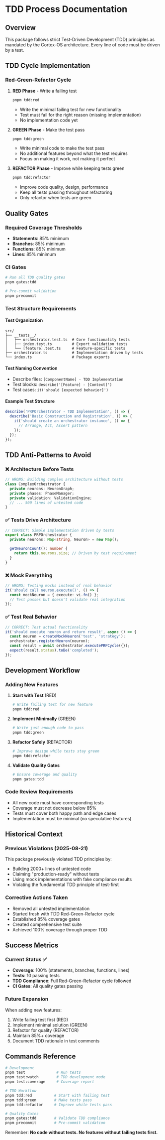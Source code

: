 # TDD Process Documentation

## Overview

This package follows strict Test-Driven Development (TDD) principles as mandated by the Cortex-OS architecture. Every line of code must be driven by a test.

## TDD Cycle Implementation

### Red-Green-Refactor Cycle

1. **RED Phase** - Write a failing test

   ```bash
   pnpm tdd:red
   ```

   - Write the minimal failing test for new functionality
   - Test must fail for the right reason (missing implementation)
   - No implementation code yet

2. **GREEN Phase** - Make the test pass

   ```bash
   pnpm tdd:green
   ```

   - Write minimal code to make the test pass
   - No additional features beyond what the test requires
   - Focus on making it work, not making it perfect

3. **REFACTOR Phase** - Improve while keeping tests green

   ```bash
   pnpm tdd:refactor
   ```

   - Improve code quality, design, performance
   - Keep all tests passing throughout refactoring
   - Only refactor when tests are green

## Quality Gates

### Required Coverage Thresholds

- **Statements**: 85% minimum
- **Branches**: 85% minimum
- **Functions**: 85% minimum
- **Lines**: 85% minimum

### CI Gates

```bash
# Run all TDD quality gates
pnpm gates:tdd

# Pre-commit validation
pnpm precommit
```

### Test Structure Requirements

#### Test Organization

```
src/
├── __tests__/
│   ├── orchestrator.test.ts  # Core functionality tests
│   ├── index.test.ts         # Export validation tests
│   └── [feature].test.ts     # Feature-specific tests
├── orchestrator.ts           # Implementation driven by tests
└── index.ts                  # Package exports
```

#### Test Naming Convention

- Describe files: `[ComponentName] - TDD Implementation`
- Test blocks: `describe('[Feature] - [Context]')`
- Test cases: `it('should [expected behavior]')`

#### Example Test Structure

```typescript
describe('PRPOrchestrator - TDD Implementation', () => {
  describe('Basic Construction and Registration', () => {
    it('should create an orchestrator instance', () => {
      // Arrange, Act, Assert pattern
    });
  });
});
```

## TDD Anti-Patterns to Avoid

### ❌ Architecture Before Tests

```typescript
// WRONG: Building complex architecture without tests
class ComplexOrchestrator {
  private neurons: NeuronGraph;
  private phases: PhaseManager;
  private validation: ValidationEngine;
  // ... 500 lines of untested code
}
```

### ✅ Tests Drive Architecture

```typescript
// CORRECT: Simple implementation driven by tests
export class PRPOrchestrator {
  private neurons: Map<string, Neuron> = new Map();

  getNeuronCount(): number {
    return this.neurons.size; // Driven by test requirement
  }
}
```

### ❌ Mock Everything

```typescript
// WRONG: Testing mocks instead of real behavior
it('should call neuron.execute()', () => {
  const mockNeuron = { execute: vi.fn() };
  // Test passes but doesn't validate real integration
});
```

### ✅ Test Real Behavior

```typescript
// CORRECT: Test actual functionality
it('should execute neuron and return result', async () => {
  const neuron = createMockNeuron('test', 'strategy');
  orchestrator.registerNeuron(neuron);
  const result = await orchestrator.executePRPCycle({});
  expect(result.status).toBe('completed');
});
```

## Development Workflow

### Adding New Features

1. **Start with Test** (RED)

   ```bash
   # Write failing test for new feature
   pnpm tdd:red
   ```

2. **Implement Minimally** (GREEN)

   ```bash
   # Write just enough code to pass
   pnpm tdd:green
   ```

3. **Refactor Safely** (REFACTOR)

   ```bash
   # Improve design while tests stay green
   pnpm tdd:refactor
   ```

4. **Validate Quality Gates**
   ```bash
   # Ensure coverage and quality
   pnpm gates:tdd
   ```

### Code Review Requirements

- All new code must have corresponding tests
- Coverage must not decrease below 85%
- Tests must cover both happy path and edge cases
- Implementation must be minimal (no speculative features)

## Historical Context

### Previous Violations (2025-08-21)

This package previously violated TDD principles by:

- Building 2000+ lines of untested code
- Claiming "production-ready" without tests
- Using mock implementations with fake compliance results
- Violating the fundamental TDD principle of test-first

### Corrective Actions Taken

- Removed all untested implementation
- Started fresh with TDD Red-Green-Refactor cycle
- Established 85% coverage gates
- Created comprehensive test suite
- Achieved 100% coverage through proper TDD

## Success Metrics

### Current Status ✅

- **Coverage**: 100% (statements, branches, functions, lines)
- **Tests**: 10 passing tests
- **TDD Compliance**: Full Red-Green-Refactor cycle followed
- **CI Gates**: All quality gates passing

### Future Expansion

When adding new features:

1. Write failing test first (RED)
2. Implement minimal solution (GREEN)
3. Refactor for quality (REFACTOR)
4. Maintain 85%+ coverage
5. Document TDD rationale in test comments

## Commands Reference

```bash
# Development
pnpm test              # Run tests
pnpm test:watch        # TDD development mode
pnpm test:coverage     # Coverage report

# TDD Workflow
pnpm tdd:red          # Start with failing test
pnpm tdd:green        # Make tests pass
pnpm tdd:refactor     # Improve while tests pass

# Quality Gates
pnpm gates:tdd        # Validate TDD compliance
pnpm precommit        # Pre-commit validation
```

Remember: **No code without tests. No features without failing tests first.**
